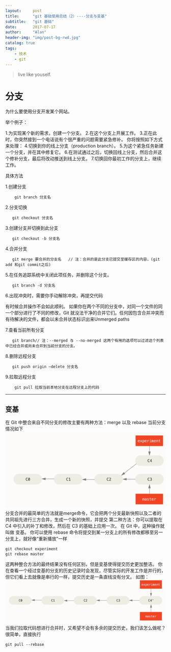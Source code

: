 ```yaml
---
layout:     post
title:      "git 基础使用总结（2）----分支与变基"
subtitle:   "git 基础"
date:       2017-07-17
author:     "Alan"
header-img: "img/post-bg-rwd.jpg"
catalog: true
tags:
    - 技术
    - git
---
```


> live like youself. 

# 分支

为什么要使用分支开发某个网站。

举个例子：

1.为实现某个新的需求，创建一个分支。
2.在这个分支上开展工作。
3.正在此时，你突然接到一个电话说有个很严重的问题需要紧急修补。 你将按照如下方式来处理：
4.切换到你的线上分支（production branch）。
5.为这个紧急任务新建一个分支，并在其中修复它。
6.在测试通过之后，切换回线上分支，然后合并这个修补分支，最后将改动推送到线上分支。
7.切换回你最初工作的分支上，继续工作。

具体方法

1.创建分支

```
    git branch 分支名

```
2.分支切换
```
   git checkout 分支名

```
3.创建分支并切换到此分支
```
   git checkout -b 分支名
```
4.合并分支
```
   git merge 要合并的分支名   // 注：合并的是此分支已提交至缓存区的内容，(git add 和git commit之后)
```
5.在任务追踪系统中关闭此项任务，并删除这个分支。
```
   git branch -d 分支名
```
6.出现冲突时，需要你手动解除冲突，再提交代码

   有时候合并操作不会如此顺利。 如果你在两个不同的分支中，对同一个文件的同一个部分进行了不同的修改，Git 就没法干净的合并它们。任何因包含合并冲突而有待解决的文件，都会以未合并状态标识出来Unmerged paths

7.查看当前所有分支
```
   git branch// 注：--merged 与 --no-merged 这两个有用的选项可以过滤这个列表中已经合并或尚未合并到当前分支的分支。
```
8.删除远程分支
```
   git push origin —delete 分支名
```
9.拉取远程分支
```
    git pull 拉取当前本地分支在远程分支上的代码
```
---

## 变基

在 Git 中整合来自不同分支的修改主要有两种方法：merge 以及 rebase
当前分支情况如下
![分支](/img/变基.png)
分支合并的最简单的方法就是merge命令，它会把两个分支最新快照以及二者的共同祖先进行三方合并，生成一个新的快照，并提交
第二种方法：你可以提取在 C4 中引入的补丁和修改，然后在 C3 的基础上应用一次。 在 Git 中，这种操作就叫做 变基。 你可以使用 rebase 命令将提交到某一分支上的所有修改都移至另一分支上，就好像“重新播放”一样
```
git checkout experiment
git rebase master
```
这两种整合方法的最终结果没有任何区别，但是变基使得提交历史更加整洁。 你在查看一个经过变基的分支的历史记录时会发现，尽管实际的开发工作是并行的，但它们看上去就像是串行的一样，提交历史是一条直线没有分叉。
如图：
![分支](/img/bianji2.png)
当我们拉取代码想进行合并时，又希望不会有多余的提交历史，我们该怎么做呢？
很简单，直接执行 
```
git pull --rebase
```
